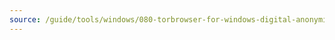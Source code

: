 ```yaml
---
source: /guide/tools/windows/080-torbrowser-for-windows-digital-anonymity-and-circumvention
---
```

